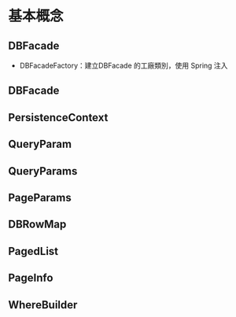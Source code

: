 # 基本概念

## DBFacade


* DBFacadeFactory：建立DBFacade 的工廠類別，使用 Spring 注入

## DBFacade

## PersistenceContext

## QueryParam

## QueryParams 

## PageParams 

## DBRowMap 

## PagedList 

## PageInfo 

## WhereBuilder



